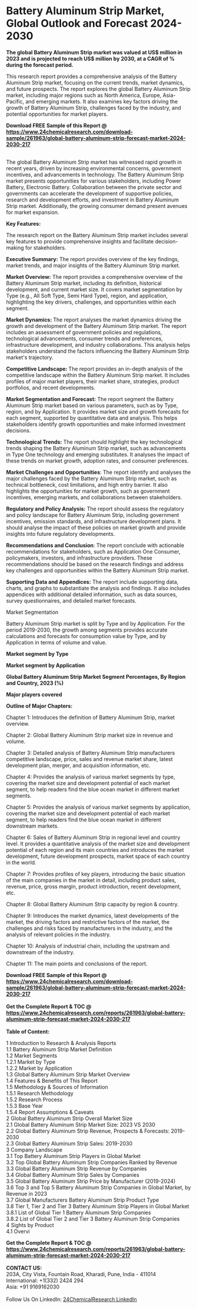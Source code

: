 <h1>Battery Aluminum Strip Market, Global Outlook and Forecast 2024-2030</h1><p><strong>The global Battery Aluminum Strip market was valued at US$ million in 2023 and is projected to reach US$ million by 2030, at a CAGR of % during the forecast period.</strong></p><p>
</p><p>This research report provides a comprehensive analysis of the Battery Aluminum Strip market, focusing on the current trends, market dynamics, and future prospects. The report explores the global Battery Aluminum Strip market, including major regions such as North America, Europe, Asia-Pacific, and emerging markets. It also examines key factors driving the growth of Battery Aluminum Strip, challenges faced by the industry, and potential opportunities for market players.</p><div><b>Download FREE Sample of this Report @ 
            <a href="https://www.24chemicalresearch.com/download-sample/261963/global-battery-aluminum-strip-forecast-market-2024-2030-217">
            https://www.24chemicalresearch.com/download-sample/261963/global-battery-aluminum-strip-forecast-market-2024-2030-217</a></b></div><br><p>
The global Battery Aluminum Strip market has witnessed rapid growth in recent years, driven by increasing environmental concerns, government incentives, and advancements in technology. The Battery Aluminum Strip market presents opportunities for various stakeholders, including Power Battery, Electronic Battery. Collaboration between the private sector and governments can accelerate the development of supportive policies, research and development efforts, and investment in Battery Aluminum Strip market. Additionally, the growing consumer demand present avenues for market expansion.</p><p>
<strong>Key Features:</strong></p><p>
The research report on the Battery Aluminum Strip market includes several key features to provide comprehensive insights and facilitate decision-making for stakeholders.</p><p>
<strong>Executive Summary:</strong> The report provides overview of the key findings, market trends, and major insights of the Battery Aluminum Strip market.</p><p>
<strong>Market Overview:</strong> The report provides a comprehensive overview of the Battery Aluminum Strip market, including its definition, historical development, and current market size. It covers market segmentation by Type (e.g., All Soft Type, Semi Hard Type), region, and application, highlighting the key drivers, challenges, and opportunities within each segment.</p><p>
<strong>Market Dynamics: </strong>The report analyses the market dynamics driving the growth and development of the Battery Aluminum Strip market. The report includes an assessment of government policies and regulations, technological advancements, consumer trends and preferences, infrastructure development, and industry collaborations. This analysis helps stakeholders understand the factors influencing the Battery Aluminum Strip market's trajectory.</p><p>
<strong>Competitive Landscape: </strong>The report provides an in-depth analysis of the competitive landscape within the Battery Aluminum Strip market. It includes profiles of major market players, their market share, strategies, product portfolios, and recent developments.</p><p>
<strong>Market Segmentation and Forecast:</strong> The report segment the Battery Aluminum Strip market based on various parameters, such as by Type, region, and by Application. It provides market size and growth forecasts for each segment, supported by quantitative data and analysis. This helps stakeholders identify growth opportunities and make informed investment decisions.</p><p>
<strong>Technological Trends:</strong> The report should highlight the key technological trends shaping the Battery Aluminum Strip market, such as advancements in Type One technology and emerging substitutes. It analyses the impact of these trends on market growth, adoption rates, and consumer preferences.</p><p>
<strong>Market Challenges and Opportunities</strong>: The report identify and analyses the major challenges faced by the Battery Aluminum Strip market, such as technical bottleneck, cost limitations, and high entry barrier. It also highlights the opportunities for market growth, such as government incentives, emerging markets, and collaborations between stakeholders.</p><p>
<strong>Regulatory and Policy Analysis:</strong> The report should assess the regulatory and policy landscape for Battery Aluminum Strip, including government incentives, emission standards, and infrastructure development plans. It should analyse the impact of these policies on market growth and provide insights into future regulatory developments.</p><p>
<strong>Recommendations and Conclusion</strong>: The report conclude with actionable recommendations for stakeholders, such as Application One Consumer, policymakers, investors, and infrastructure providers. These recommendations should be based on the research findings and address key challenges and opportunities within the Battery Aluminum Strip market.</p><p>
<strong>Supporting Data and Appendices:</strong> The report include supporting data, charts, and graphs to substantiate the analysis and findings. It also includes appendices with additional detailed information, such as data sources, survey questionnaires, and detailed market forecasts.</p><p>
Market Segmentation</p><p>
Battery Aluminum Strip market is split by Type and by Application. For the period 2019-2030, the growth among segments provides accurate calculations and forecasts for consumption value by Type, and by Application in terms of volume and value.</p><p>
<strong>Market segment by Type</strong></p><p>
</p><p>
</p><p><strong>Market segment by Application</strong></p><p>
</p><p>
</p><p><strong>Global Battery Aluminum Strip Market Segment Percentages, By Region and Country, 2023 (%)</strong></p><p>
</p><p>
</p><p><strong>Major players covered</strong></p><p>
</p><p>
</p><p><strong>Outline of Major Chapters:</strong></p><p>
Chapter 1: Introduces the definition of Battery Aluminum Strip, market overview.</p><p>
Chapter 2: Global Battery Aluminum Strip market size in revenue and volume.</p><p>
Chapter 3: Detailed analysis of Battery Aluminum Strip manufacturers competitive landscape, price, sales and revenue market share, latest development plan, merger, and acquisition information, etc.</p><p>
Chapter 4: Provides the analysis of various market segments by type, covering the market size and development potential of each market segment, to help readers find the blue ocean market in different market segments.</p><p>
Chapter 5: Provides the analysis of various market segments by application, covering the market size and development potential of each market segment, to help readers find the blue ocean market in different downstream markets.</p><p>
Chapter 6: Sales of Battery Aluminum Strip in regional level and country level. It provides a quantitative analysis of the market size and development potential of each region and its main countries and introduces the market development, future development prospects, market space of each country in the world.</p><p>
Chapter 7: Provides profiles of key players, introducing the basic situation of the main companies in the market in detail, including product sales, revenue, price, gross margin, product introduction, recent development, etc.</p><p>
Chapter 8: Global Battery Aluminum Strip capacity by region &amp; country.</p><p>
Chapter 9: Introduces the market dynamics, latest developments of the market, the driving factors and restrictive factors of the market, the challenges and risks faced by manufacturers in the industry, and the analysis of relevant policies in the industry.</p><p>
Chapter 10: Analysis of industrial chain, including the upstream and downstream of the industry.</p><p>
Chapter 11: The main points and conclusions of the report.</p><div><b>Download FREE Sample of this Report @ 
            <a href="https://www.24chemicalresearch.com/download-sample/261963/global-battery-aluminum-strip-forecast-market-2024-2030-217">
            https://www.24chemicalresearch.com/download-sample/261963/global-battery-aluminum-strip-forecast-market-2024-2030-217</a></b></div><br><div><b>Get the Complete Report & TOC @ 
            <a href="https://www.24chemicalresearch.com/reports/261963/global-battery-aluminum-strip-forecast-market-2024-2030-217">
            https://www.24chemicalresearch.com/reports/261963/global-battery-aluminum-strip-forecast-market-2024-2030-217</a></b></div><br>
            <b>Table of Content:</b><p>1 Introduction to Research & Analysis Reports<br />
    1.1 Battery Aluminum Strip Market Definition<br />
    1.2 Market Segments<br />
        1.2.1 Market by Type<br />
        1.2.2 Market by Application<br />
    1.3 Global Battery Aluminum Strip Market Overview<br />
    1.4 Features & Benefits of This Report<br />
    1.5 Methodology & Sources of Information<br />
        1.5.1 Research Methodology<br />
        1.5.2 Research Process<br />
        1.5.3 Base Year<br />
        1.5.4 Report Assumptions & Caveats<br />
2 Global Battery Aluminum Strip Overall Market Size<br />
    2.1 Global Battery Aluminum Strip Market Size: 2023 VS 2030<br />
    2.2 Global Battery Aluminum Strip Revenue, Prospects & Forecasts: 2019-2030<br />
    2.3 Global Battery Aluminum Strip Sales: 2019-2030<br />
3 Company Landscape<br />
    3.1 Top Battery Aluminum Strip Players in Global Market<br />
    3.2 Top Global Battery Aluminum Strip Companies Ranked by Revenue<br />
    3.3 Global Battery Aluminum Strip Revenue by Companies<br />
    3.4 Global Battery Aluminum Strip Sales by Companies<br />
    3.5 Global Battery Aluminum Strip Price by Manufacturer (2019-2024)<br />
    3.6 Top 3 and Top 5 Battery Aluminum Strip Companies in Global Market, by Revenue in 2023<br />
    3.7 Global Manufacturers Battery Aluminum Strip Product Type<br />
    3.8 Tier 1, Tier 2 and Tier 3 Battery Aluminum Strip Players in Global Market<br />
        3.8.1 List of Global Tier 1 Battery Aluminum Strip Companies<br />
        3.8.2 List of Global Tier 2 and Tier 3 Battery Aluminum Strip Companies<br />
4 Sights by Product<br />
    4.1 Overvi</p><div><b>Get the Complete Report & TOC @ 
            <a href="https://www.24chemicalresearch.com/reports/261963/global-battery-aluminum-strip-forecast-market-2024-2030-217">
            https://www.24chemicalresearch.com/reports/261963/global-battery-aluminum-strip-forecast-market-2024-2030-217</a></b></div><br><b>CONTACT US:</b><br>
            203A, City Vista, Fountain Road, Kharadi, Pune, India - 411014<br>
            International: +1(332) 2424 294<br>
            Asia: +91 9169162030 <br><br>
            Follow Us On LinkedIn: <a href="https://www.linkedin.com/company/24chemicalresearch/">24ChemicalResearch LinkedIn</a>